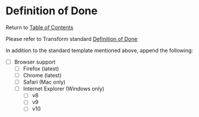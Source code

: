 # Definition of Done

Return to [Table of Contents](/README.md#table-of-contents)

Please refer to Transform standard [Definition of Done](https://github.com/TransformCore/documentation-templates/blob/master/definition-of-done.md)

In addition to the standard template mentioned above, append the following:

* [ ] Browser support
  * [ ] Firefox (latest)
  * [ ] Chrome (latest)
  * [ ] Safari (Mac only)
  * [ ] Internet Explorer (Windows only) 
    * [ ] v8
    * [ ] v9
    * [ ] v10
